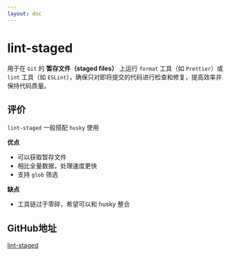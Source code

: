 ```yaml
---
layout: doc
---
```


# lint-staged

用于在 `Git` 的 **暂存文件（staged files）** 上运行 `format` 工具（如 `Prettier`）或 `lint` 工具（如 `ESLint`），确保只对即将提交的代码进行检查和修复，提高效率并保持代码质量。

## 评价

`lint-staged` 一般搭配 `husky` 使用

**优点**

- 可以获取暂存文件
- 相比全量数据，处理速度更快
- 支持 `glob` 筛选

**缺点**

- 工具链过于零碎，希望可以和 husky 整合

## GitHub地址

[lint-staged](https://github.com/lint-staged/lint-staged)